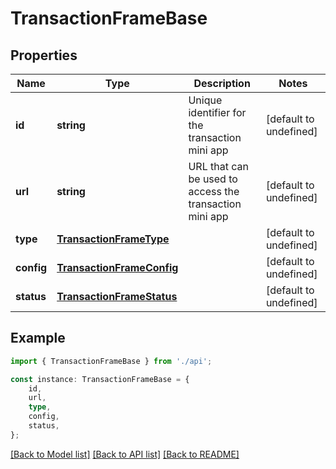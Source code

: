 # TransactionFrameBase


## Properties

Name | Type | Description | Notes
------------ | ------------- | ------------- | -------------
**id** | **string** | Unique identifier for the transaction mini app | [default to undefined]
**url** | **string** | URL that can be used to access the transaction mini app | [default to undefined]
**type** | [**TransactionFrameType**](TransactionFrameType.md) |  | [default to undefined]
**config** | [**TransactionFrameConfig**](TransactionFrameConfig.md) |  | [default to undefined]
**status** | [**TransactionFrameStatus**](TransactionFrameStatus.md) |  | [default to undefined]

## Example

```typescript
import { TransactionFrameBase } from './api';

const instance: TransactionFrameBase = {
    id,
    url,
    type,
    config,
    status,
};
```

[[Back to Model list]](../README.md#documentation-for-models) [[Back to API list]](../README.md#documentation-for-api-endpoints) [[Back to README]](../README.md)
